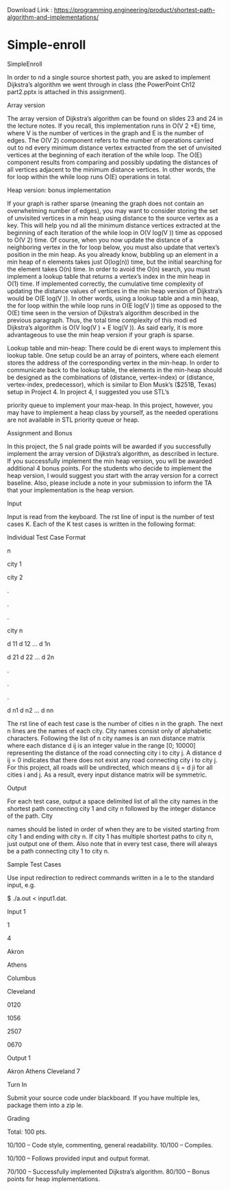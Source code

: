 Download Link : https://programming.engineering/product/shortest-path-algorithm-and-implementations/

# Simple-enroll
SimpleEnroll



In order to nd a single source shortest path, you are asked to implement Dijkstra’s algorithm we went through in class (the PowerPoint Ch12 part2.pptx is attached in this assignment).

Array version

The array version of Dijkstra’s algorithm can be found on slides 23 and 24 in the lecture notes. If you recall, this implementation runs in O(V 2 +E) time, where V is the number of vertices in the graph and E is the number of edges. The O(V 2) component refers to the number of operations carried out to nd every minimum distance vertex extracted from the set of unvisited vertices at the beginning of each iteration of the while loop. The O(E) component results from comparing and possibly updating the distances of all vertices adjacent to the minimum distance vertices. In other words, the for loop within the while loop runs O(E) operations in total.

Heap version: bonus implementation

If your graph is rather sparse (meaning the graph does not contain an overwhelming number of edges), you may want to consider storing the set of unvisited vertices in a min heap using distance to the source vertex as a key. This will help you nd all the minimum distance vertices extracted at the beginning of each iteration of the while loop in O(V log(V )) time as opposed to O(V 2) time. Of course, when you now update the distance of a neighboring vertex in the for loop below, you must also update that vertex’s position in the min heap. As you already know, bubbling up an element in a min heap of n elements takes just O(log(n)) time, but the initial searching for the element takes O(n) time. In order to avoid the O(n) search, you must implement a lookup table that returns a vertex’s index in the min heap in O(1) time. If implemented correctly, the cumulative time complexity of updating the distance values of vertices in the min heap version of Dijkstra’s would be O(E log(V )). In other words, using a lookup table and a min heap, the for loop within the while loop runs in O(E log(V )) time as opposed to the O(E) time seen in the version of Dijkstra’s algorithm described in the previous paragraph. Thus, the total time complexity of this modi ed Dijkstra’s algorithm is O(V log(V ) + E log(V )). As said early, it is more advantageous to use the min heap version if your graph is sparse.

Lookup table and min-heap: There could be di erent ways to implement this lookup table. One setup could be an array of pointers, where each element stores the address of the corresponding vertex in the min-heap. In order to communicate back to the lookup table, the elements in the min-heap should be designed as the combinations of (distance, vertex-index) or (distance, vertex-index, predecessor), which is similar to Elon Musk’s ($251B, Texas) setup in Project 4. In project 4, I suggested you use STL’s

priority queue to implement your max-heap. In this project, however, you may have to implement a heap class by yourself, as the needed operations are not available in STL priority queue or heap.

Assignment and Bonus

In this project, the 5 nal grade points will be awarded if you successfully implement the array version of Dijkstra’s algorithm, as described in lecture. If you successfully implement the min heap version, you will be awarded additional 4 bonus points. For the students who decide to implement the heap version, I would suggest you start with the array version for a correct baseline. Also, please include a note in your submission to inform the TA that your implementation is the heap version.

Input

Input is read from the keyboard. The rst line of input is the number of test cases K. Each of the K test cases is written in the following format:

Individual Test Case Format

n

city 1

city 2

.

.

.

city n

d 11 d 12 … d 1n

d 21 d 22 … d 2n

.

.

.

d n1 d n2 … d nn

The rst line of each test case is the number of cities n in the graph. The next n lines are the names of each city. City names consist only of alphabetic characters. Following the list of n city names is an nxn distance matrix where each distance d ij is an integer value in the range [0; 10000] representing the distance of the road connecting city i to city j. A distance d ij = 0 indicates that there does not exist any road connecting city i to city j. For this project, all roads will be undirected, which means d ij = d ji for all cities i and j. As a result, every input distance matrix will be symmetric.

Output

For each test case, output a space delimited list of all the city names in the shortest path connecting city 1 and city n followed by the integer distance of the path. City

names should be listed in order of when they are to be visited starting from city 1 and ending with city n. If city 1 has multiple shortest paths to city n, just output one of them. Also note that in every test case, there will always be a path connecting city 1 to city n.

Sample Test Cases

Use input redirection to redirect commands written in a le to the standard input, e.g.

$ ./a.out < input1.dat.

Input 1

1

4

Akron

Athens

Columbus

Cleveland

0120

1056

2507

0670

Output 1

Akron Athens Cleveland 7

Turn In

Submit your source code under blackboard. If you have multiple les, package them into a zip le.

Grading

Total: 100 pts.

10/100 – Code style, commenting, general readability. 10/100 – Compiles.

10/100 – Follows provided input and output format.

70/100 – Successfully implemented Dijkstra’s algorithm. 80/100 – Bonus points for heap implementations.
